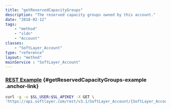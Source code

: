 ```yaml
---
title: "getReservedCapacityGroups"
description: "The reserved capacity groups owned by this account."
date: "2018-02-12"
tags:
    - "method"
    - "sldn"
    - "Account"
classes:
    - "SoftLayer_Account"
type: "reference"
layout: "method"
mainService : "SoftLayer_Account"
---
```


### [REST Example](#getReservedCapacityGroups-example) <a href="/article/rest/"><i class="fas fa-question"></i></a> {#getReservedCapacityGroups-example .anchor-link} 
```bash
curl -g -u $SL_USER:$SL_APIKEY -X GET \
'https://api.softlayer.com/rest/v3.1/SoftLayer_Account/{SoftLayer_AccountID}/getReservedCapacityGroups'
```
